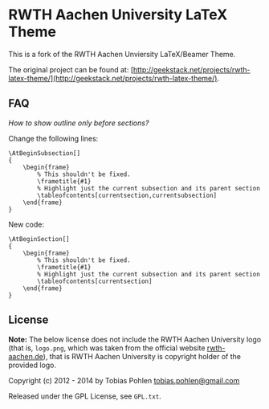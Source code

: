# RWTH Aachen University LaTeX Theme

This is a fork of the RWTH Aachen Unviersity LaTeX/Beamer Theme.

The original project can be found at: [http://geekstack.net/projects/rwth-latex-theme/](http://geekstack.net/projects/rwth-latex-theme/).

## FAQ

*How to show outline only before sections?*

Change the following lines:

	\AtBeginSubsection[]
    {
        \begin{frame}
            % This shouldn't be fixed. 
            \frametitle{#1}
            % Highlight just the current subsection and its parent section
            \tableofcontents[currentsection,currentsubsection]
        \end{frame}
    }

New code:
	
	\AtBeginSection[]
    {
        \begin{frame}
            % This shouldn't be fixed. 
            \frametitle{#1}
            % Highlight just the current subsection and its parent section
            \tableofcontents[currentsection]
        \end{frame}
    }

## License

**Note:** The below license does not include the RWTH Aachen University logo (that is, `logo.png`, which was taken from the official website [rwth-aachen.de](http://www.rwth-aachen.de/)), that is RWTH Aachen University is copyright holder of the provided logo.

Copyright (c) 2012 - 2014 by Tobias Pohlen <tobias.pohlen@gmail.com>

Released under the GPL License, see `GPL.txt`.